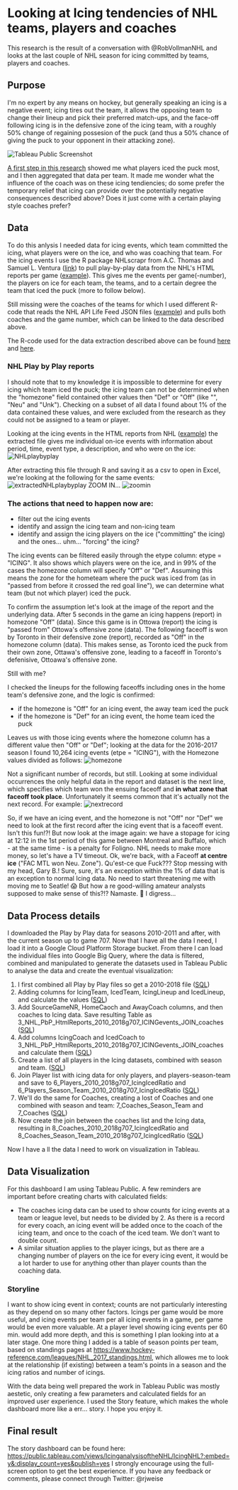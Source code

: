 # Looking at Icing tendencies of NHL teams, players and coaches

This research is the result of a conversation with @RobVollmanNHL and looks at the last couple of NHL season for icing committed by teams, players and coaches.

## Purpose
I'm no expert by any means on hockey, but generally speaking an icing is a negative event; icing tires out the team, it allows the opposing team to change their lineup and pick their preferred match-ups, and the face-off following icing is in the defensive zone of the icing team, with a roughly 50% change of regaining possesion of the puck (and thus a 50% chance of giving the puck to your opponent in their attacking zone).

![Tableau Public Screenshot]({{site.url}}{{site.baseurl}}/img/Screen%20Shot%202018-01-19%20at%208.02.21%20PM.png)

[A first step in this research](https://public.tableau.com/profile/rj7974#!/vizhome/IcingPrototype2/Icingperteamandplayer) showed me what players iced the puck most, and I then aggregated that data per team. It made me wonder what the influence of the coach was on these icing tendiencies; do some prefer the temporary relief that icing can provide over the potentially negative consequences described above? Does it just come with a certain playing style coaches prefer?

## Data
To do this anlysis I needed data for icing events, which team committed the icing, what players were on the ice, and who was coaching that team. For the icing events I use the R package NHLscrapr from A.C. Thomas and Samuel L. Ventura ([link](https://cran.r-project.org/web/packages/nhlscrapr/index.html)) to pull play-by-play data from the NHL's HTML reports per game ([example]( http://www.nhl.com/scores/htmlreports/20172018/PL020043.HTM)). This gives me the events per game(-number), the players on ice for each team, the teams, and to a certain degree the team that iced the puck (more to follow below).

Still missing were the coaches of the teams for which I used different R-code that reads the NHL API Life Feed JSON files ([example](http://statsapi.web.nhl.com/api/v1/game/2017020019/feed/live)) and pulls both coaches and the game number, which can be linked to the data described above.

The R-code used for the data extraction described above can be found [here](https://github.com/rjweise/RESEARCH---NHL-Icing-and-Coaching-tendencies/blob/master/Rcode/R-NHL-Play-By-Play-data) and [here](https://github.com/rjweise/RESEARCH---NHL-Icing-and-Coaching-tendencies/blob/master/Rcode/R-coaching-data).

### NHL Play by Play reports
I should note that to my knowledge it is impossible to determine for every icing which team iced the puck; the icing team can not be determined when the "homezone" field contained other values then "Def" or "Off" (like "", "Neu" and "Unk"). Checking on a subset of all data I found about 1% of the data contained these values, and were excluded from the research as they could not be assigned to a team or player.

Looking at the icing events in the HTML reports from NHL ([example](http://www.nhl.com/scores/htmlreports/20162017/PL020001.HTM)) the extracted file gives me individual on-ice events with information about period, time, event type, a description, and who were on the ice: ![NHLplaybyplay]({{site.url}}{{site.baseurl}}/img/2018-01-19_11-28-13.png "NHL Play by Play report example")

After extracting this file through R and saving it as a csv to open in Excel, we're looking at the following for the same events: ![extractedNHLplaybyplay]({{site.url}}{{site.baseurl}}/img/2018-01-19_11-35-50.png "NHL Play by Play extracted example")
ZOOM IN...
![zoomin]({{site.url}}{{site.baseurl}}/img/2018-01-19_11-41-15.png)

### The actions that need to happen now are:
* filter out the icing events
* identify and assign the icing team and non-icing team
* identify and assign the icing players on the ice ("committing" the icing) and the ones... uhm... "forcing" the icing?

The icing events can be filtered easily through the etype column: etype = "ICING". It also shows which players were on the ice, and in 99% of the cases the homezone column will specify "Off" or "Def". Assuming this means the zone for the hometeam where the puck was iced from (as in "passed from before it crossed the red goal line"), we can determine what team (but not which player) iced the puck.

To confirm the assumption let's look at the image of the report and the underlying data. After 5 seconds in the game an icing happens (report) in homezone "Off" (data). Since this game is in Ottowa (report) the icing is "passed from" Ottowa's offensive zone (data). The following faceoff is won by Toronto in their defensive zone (report), recorded as "Off" in the homezone column (data). This makes sense, as Toronto iced the puck from their own zone, Ottawa's offensive zone, leading to a faceoff in Toronto's defenisive, Ottoawa's offensive zone.

Still with me?

I checked the lineups for the following faceoffs including ones in the home team's defensive zone, and the logic is confirmed:
* if the homezone is "Off" for an icing event, the away team iced the puck
* if the homezone is "Def" for an icing event, the home team iced the puck

Leaves us with those icing events where the homezone column has a different value then "Off" or "Def"; looking at the data for the 2016-2017 season I found 10,264 icing events (etpe = "ICING"), with the Homezone values divided as follows:
![homezone]({{site.url}}{{site.baseurl}}/img/2018-01-19_12-52-22.png)

Not a significant number of records, but still. Looking at some individual occurrences the only helpful data in the report and dataset is the next line, which specifies which team won the ensuing faceoff and **in what zone that faceoff took place**. Unfortunately it seems common that it's actually not the next record. For example:
![nextrecord]({{site.url}}{{site.baseurl}}/img/2018-01-19_13-01-36.png)

So, if we have an icing event, and the homezone is not "Off" nor "Def" we need to look at the first record after the icing event that is a faceoff event. Isn't this fun!?! But now look at the image again: we have a stopage for icing at 12:12 in the 1st period of this game between Montreal and Buffalo, which - at the same time - is a penalty for Foligno. NHL needs to make more money, so let's have a TV timeout. Ok, we're back, with a Faceoff **at centre ice** ("FAC	MTL won Neu. Zone"). Qu'est-ce que Fuck??? Stop messing with my head, Gary B.! Sure, sure, it's an exception within the 1% of data that is an exception to normal Icing data. No need to start threatening me with moving me to Seatle! :scream: But how a re good-willing amateur analysts supposed to make sense of this?!? Namaste. :pray: I digress...

## Data Process details
I downloaded the Play by Play data for seasons 2010-2011 and after, with the current season up to game 707. Now that I have all the data I need, I load it into a Google Cloud Platform Storage bucket. From there I can load the individual files into Google Big Query, where the data is filtered, combined and manipulated to generate the datasets used in Tableau Public to analyse the data and create the eventual visualization:

1. I first combined all Play by Play files so get a 2010-2018 file ([SQL](https://github.com/rjweise/RESEARCH---NHL-Icing-and-Coaching-tendencies/blob/master/bqsql/1_CombiningPbPfilesGBQ))
2. Adding columns for IcingTeam, IcedTeam, IcingLineup and IcedLineup, and calculate the values ([SQL](https://github.com/rjweise/RESEARCH---NHL-Icing-and-Coaching-tendencies/blob/master/bqsql/2_Adding_columns_and_calculate_values))
3. Add SourceGameNR, HomeCaoch and AwayCoach columns, and then coaches to Icing data. Save resulting Table as 3_NHL_PbP_HtmlReports_2010_2018g707_ICINGevents_JOIN_coaches ([SQL](https://github.com/rjweise/RESEARCH---NHL-Icing-and-Coaching-tendencies/blob/master/bqsql/3_AddingCoachingDataToIcingDataGBQ))
4. Add columns IcingCoach and IcedCoach to 3_NHL_PbP_HtmlReports_2010_2018g707_ICINGevents_JOIN_coaches and calculate them ([SQL](https://github.com/rjweise/RESEARCH---NHL-Icing-and-Coaching-tendencies/blob/master/bqsql/3_AddingCoachingDataToIcingDataGBQ))
5. Create a list of all players in the Icing datasets, combined with season and team. ([SQL](https://github.com/rjweise/RESEARCH---NHL-Icing-and-Coaching-tendencies/blob/master/bqsql/5_PlayersSeasonsTeamSQL))
6. Join Player list with icing data for only players, and players-season-team and save to 6_Players_2010_2018g707_IcingIcedRatio and 6_Players_Season_Team_2010_2018g707_IcingIcedRatio ([SQL](https://github.com/rjweise/RESEARCH---NHL-Icing-and-Coaching-tendencies/blob/master/bqsql/6_PlayersNrOfIcingIcedSQL))
7. We'll do the same for Coaches, creating a lost of Coaches and one combined with season and team: 
7_Coaches_Season_Team and 7_Coaches ([SQL](https://github.com/rjweise/RESEARCH---NHL-Icing-and-Coaching-tendencies/blob/master/bqsql/7_CreateCoachesList))
8. Now create the join between the coaches list and the Icing data, resulting in 8_Coaches_2010_2018g707_IcingIcedRatio and 8_Coaches_Season_Team_2010_2018g707_IcingIcedRatio ([SQL](https://github.com/rjweise/RESEARCH---NHL-Icing-and-Coaching-tendencies/blob/master/bqsql/8_CoachesNrOfIcingIcedSQL))

Now I have a ll the data I need to work on visualization in Tableau.

## Data Visualization
For this dashboard I am using Tableau Public. A few reminders are important before creating charts with calculated fields:
* The coaches icing data can be used to show counts for icing events at a team or league level, but needs to be divided by 2. As there is a record for every coach, an icing event will be added once to the coach of the icing team, and once to the coach of the iced team. We don't want to double count.
* A similar situation applies to the player icings, but as there are a changing number of players on the ice for every icing event, it would be a lot harder to use for anything other than player counts than the coaching data.

### Storyline
I want to show icing event in context; counts are not particularly interesting as they depend on so many other factors. Icings per game would be more useful, and icing events per team per all icing events in a game, per game would be even more valuable. At a player level showing icing events per 60 min. would add more depth, and this is something I plan looking into at a later stage.
One more thing I added is a table of season points per team, based on standings pages at https://www.hockey-reference.com/leagues/NHL_2017_standings.html, which allowes me to look at the relationship (if existing) between a team's points in a season and the icing ratios and number of icings.

With the data being well prepared the work in Tableau Public was mostly aestetic, only creating a few parameters and calculated fields for an improved user experience. I used the Story feature, which makes the whole dashboard more like a err... story. I hope you enjoy it.

## Final result
The story dashboard can be found here: https://public.tableau.com/views/IcinganalysisoftheNHL/IcingNHL?:embed=y&:display_count=yes&publish=yes
I strongly encourage using the full-screen option to get the best experience. If you have any feedback or comments, please connect through Twitter: @rjweise

